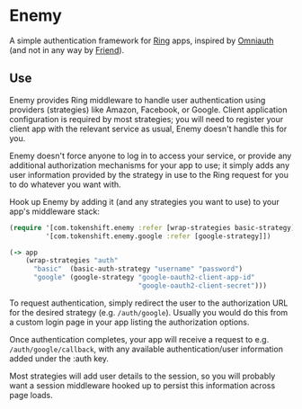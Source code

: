 # Enemy

A simple authentication framework for [Ring](https://github.com/ring-clojure/ring)
apps, inspired by [Omniauth](https://github.com/intridea/omniauth) (and not in
any way by [Friend](https://github.com/cemerick/friend)).

## Use

Enemy provides Ring middleware to handle user authentication using providers
(strategies) like Amazon, Facebook, or Google. Client application configuration
is required by most strategies; you will need to register your client app with
the relevant service as usual, Enemy doesn't handle this for you.

Enemy doesn't force anyone to log in to access your service, or provide any
additional authorization mechanisms for your app to use; it simply adds any
user information provided by the strategy in use to the Ring request for you to
do whatever you want with.

Hook up Enemy by adding it (and any strategies you want to use) to your app's
middleware stack:

```clojure
(require '[com.tokenshift.enemy :refer [wrap-strategies basic-strategy]]
         '[com.tokenshift.enemy.google :refer [google-strategy]])

(-> app
    (wrap-strategies "auth"
      "basic"  (basic-auth-strategy "username" "password")
      "google" (google-strategy "google-oauth2-client-app-id"
                                "google-oauth2-client-secret")))
```

To request authentication, simply redirect the user to the authorization URL for
the desired strategy (e.g. `/auth/google`). Usually you would do this from a
custom login page in your app listing the authorization options.

Once authentication completes, your app will receive a request to e.g.
`/auth/google/callback`, with any available authentication/user information
added under the :auth key.

Most strategies will add user details to the session, so you will probably want
a session middleware hooked up to persist this information across page loads.